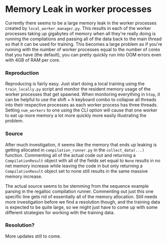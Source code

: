 # Memory Leak in worker processes

Currently there seems to be a large memory leak in the worker processes
created by `local_worker_manager.py`. This results in each of the worker
processes taking up gigabytes of memory when all they're really doing
is running the compilations and passing all of the data back to the main
thread so that it can be used for training. This becomes a large problem
as if you're running with the number of worker processes equal to the number
of cores that you have (the default), you can pretty quickly run into OOM
errors even with 4GB of RAM per core. 

### Reproduction

Reproducing is fairly easy. Just start doing a local training using the
`train_locally.py` script and monitor the resident memory usage of the
worker processes that get spawned. When monitoring everything in `htop`,
it can be helpful to use the shift + h keyboard combo to collapse all threads
into their respective processes as each worker process has three threads.
Setting `num_workers` to one using the CLI option will cause that one
worker to eat up more memory a lot more quickly more easily illustrating
the problem.

### Source

After much investigation, it seems like the memory that ends up leaking is
getting allocated in `compilation_runner.py` in the `collect_data(...)` function.
Commenting all of the actual code out and returning a `CompilationResult` object
with all of the fields set equal to `None` results in no net memory increase while
leaving the code in but only returning a `CompilationResult` object set to none
still results in the same massive memory increase.

The actual source seems to be stemming from the sequence example parsing in the
regalloc compilation runner. Commenting out just this one specific line gets rid
of essentially all of the memory allocation. Still needs more investigation
before we find a resolution though, and the training data is expected to be quite
large, so we might just have to come up with some different strategies for working
with the training data.

### Resolution?

More updates still to come.
